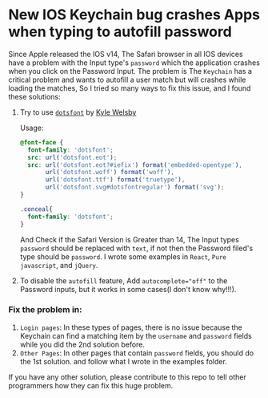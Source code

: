 # New IOS Keychain bug crashes Apps when typing to autofill password

Since Apple released the IOS v14, The Safari browser in all IOS devices have a problem with the Input type's `password` which the application crashes when you click on the Password Input.
The problem is The `Keychain` has a critical problem and wants to autofill a user match but will crashes while loading the matches, So I tried so many ways to fix this issue, and I found these solutions:
1. Try to use [`dotsfont`](https://github.com/kylewelsby/dotsfont) by [Kyle Welsby](https://github.com/kylewelsby)
    
    Usage:
    ```css
    @font-face {
      font-family: 'dotsfont';
      src: url('dotsfont.eot');
      src: url('dotsfont.eot?#iefix') format('embedded-opentype'),
           url('dotsfont.woff') format('woff'),
           url('dotsfont.ttf') format('truetype'),
           url('dotsfont.svg#dotsfontregular') format('svg');
    }
    
    .conceal{
      font-family: 'dotsfont';
    }
    ```
    And Check if the Safari Version is Greater than 14, The Input types `password` should be replaced with `text`, if not then the Password filed's type should be `password`. I wrote some examples in `React`, `Pure javascript`, and `jQuery`. 
2. To disable the `autofill` feature, Add `autocomplete="off"` to the Password inputs, but it works in some cases(I don't know why!!!). 

### Fix the problem in:
1. `Login pages`: In these types of pages, there is no issue because the Keychain can find a matching item by the `username` and `password` fields while you did the 2nd solution before.
2. `Other Pages`: In other pages that contain `password` fields, you should do the 1st solution. and follow what I wrote in the examples folder.


If you have any other solution, please contribute to this repo to tell other programmers how they can fix this huge problem.

